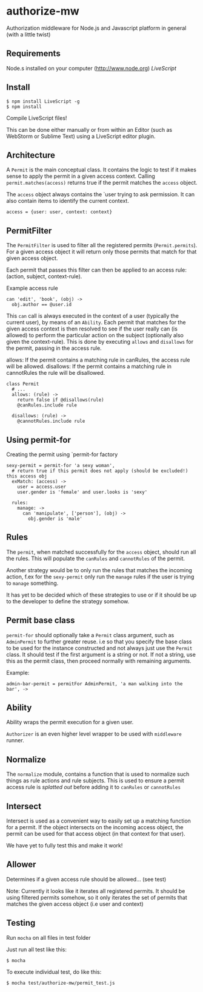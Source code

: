 authorize-mw
============

Authorization middleware for Node.js and Javascript platform in general (with a little twist)

## Requirements

Node.s installed on your computer (http://www.node.org)
*LiveScript*

## Install

```
$ npm install LiveScript -g
$ npm install
```

Compile LiveScript files!

This can be done either manually or from within an Editor (such as WebStorm or Sublime Text) using a LiveScript editor plugin.

## Architecture

A `Permit` is the main conceptual class. It contains the logic to test if it makes sense to apply the permit in a given
access context. Calling `permit.matches(access)` returns true if the permit matches the `access` object.

The `access` object always contains the `user trying to ask permission. It can also contain items to identify the current context.

`access = {user: user, context: context}`

## PermitFilter

The `PermitFilter` is used to filter all the registered permits (`Permit.permits`).
For a given access object it will return only those permits that match for that given access object.

Each permit that passes this filter can then be applied to an access rule: (action, subject, context-rule).

Example access rule

```LiveScript
can 'edit', 'book', (obj) ->
  obj.author == @user.id
```

This `can` call is always executed in the context of a user (typically the current user), by means of an `Ability`.
Each permit that matches for the given access context is then resolved to see if the user really can (is allowed)
to perform the particular action on the subject (optionally also given the context-rule).
This is done by executing `allows` and `disallows` for the permit, passing in the access rule.

allows: If the permit contains a matching rule in canRules, the access rule will be allowed.
disallows: If the permit contains a matching rule in cannotRules the rule will be disallowed.

```LiveScript
class Permit
  # ...
  allows: (rule) ->
    return false if @disallows(rule)
    @canRules.include rule

  disallows: (rule) ->
    @cannotRules.include rule
```

## Using permit-for

Creating the permit using `permit-for factory

```
sexy-permit = permit-for 'a sexy woman',
  # return true if this permit does not apply (should be excluded!) this access obj
  exMatch: (access) ->
    user = access.user
    user.gender is 'female' and user.looks is 'sexy'

  rules:
    manage: ->
      can 'manipulate', ['person'], (obj) ->
        obj.gender is 'male'
```

## Rules

The `permit`, when matched successfully for the `access` object, should run all the rules.
This will populate the `canRules` and `cannotRules` of the permit.

Another strategy would be to only run the rules that matches the incoming action,
f.ex for the `sexy-permit` only run the `manage` rules if the user is trying to `manage` something.

It has yet to be decided which of these strategies to use or if it should be up to the developer to define
the strategy somehow.

## Permit base class

`permit-for` should optionally take a `Permit` class argument, such as `AdminPermit` to further greater reuse.
i.e so that you specify the base class to be used for the instance constructed and not always just use the `Permit` class.
It should test if the first argument is a string or not. If not a string, use this as the permit class,
then proceed normally with remaining arguments.

Example:

`admin-bar-permit = permitFor AdminPermit, 'a man walking into the bar', ->`

## Ability

Ability wraps the permit execution for a given user.

`Authorizer` is an even higher level wrapper to be used with `middleware` runner.

## Normalize

The `normalize` module, contains a function that is used to normalize such things as rule actions and rule subjects.
This is used to ensure a permit access rule is *splatted out* before adding it to `canRules` or `cannotRules`

## Intersect

Intersect is used as a convenient way to easily set up a matching function for a permit. If the object intersects on the
incoming access object, the permit can be used for that access object (in that context for that user).

We have yet to fully test this and make it work!

## Allower

Determines if a given access rule should be allowed... (see test)

Note: Currently it looks like it iterates all registered permits. It should be using filtered permits somehow,
so it only iterates the set of permits that matches the given access object (i.e user and context)

## Testing

Run `mocha` on all files in test folder

Just run all test like this:

`$ mocha`

To execute individual test, do like this:

`$ mocha test/authorize-mw/permit_test.js`



